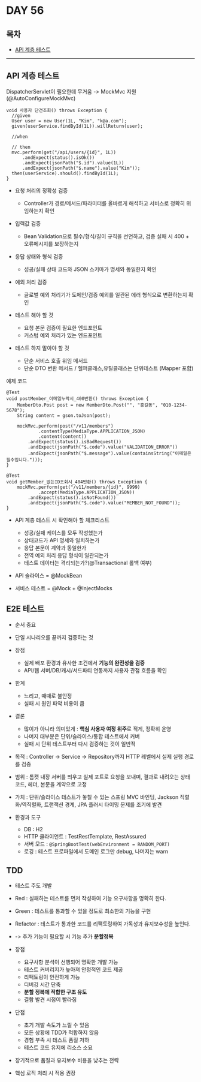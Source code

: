 # DAY 56

## 목차
- [API 계층 테스트](#api-계층-테스트)

---

## API 계층 테스트
DispatcherServlet이 필요한데 무거움 -> MockMvc 지원 (@AutoConfigureMockMvc)
```
void 사용자 단건조회() throws Exception {
  //given
  User user = new User(1L, "Kim", "k@a.com");
  given(userService.findById(1L)).willReturn(user);

  //when

  // then
  mvc.perform(get("/api/users/{id}", 1L))
      .andExpect(status().isOk())
      .andExpect(jsonPath("$.id").value(1L))
      .andExpect(jsonPath("$.name").value("Kim"));
  then(userService).should().findById(1L);
}
```
- 요청 처리의 정확성 검증
  - Controller가 경로/메서드/파라미터를 올바르게 해석하고 서비스로 정확히 위임하는지 확인
 
- 입력값 검증
  - Bean Validation으로 필수/형식/길이 규칙을 선언하고, 검증 실패 시 400 + 오류메시지를 보장하는지
 
- 응답 상태와 형식 검증
  - 성공/실패 상태 코드와 JSON 스키마가 명세와 동일한지 확인
 
- 예외 처리 검증
  - 글로벌 예외 처리기가 도메인/검증 예외를 일관된 에러 형식으로 변환하는지 확인
 
- 테스트 해야 할 것
  - 요청 본문 검증이 필요한 엔드포인트
  - 커스텀 예외 처리가 있는 엔드포인트
 
- 테스트 하지 말아야 할 것
  - 단순 서비스 호출 위임 메서드
  - 단순 DTO 변환 메서드 / 헬퍼클래스,유틸클래스는 단위테스트 (Mapper 포함)
 
예제 코드
```
@Test
void postMember_이메일누락시_400반환() throws Exception {
    MemberDto.Post post = new MemberDto.Post("", "홍길동", "010-1234-5678");
    String content = gson.toJson(post);

    mockMvc.perform(post("/v11/members")
            .contentType(MediaType.APPLICATION_JSON)
            .content(content))
        .andExpect(status().isBadRequest())
        .andExpect(jsonPath("$.code").value("VALIDATION_ERROR"))
        .andExpect(jsonPath("$.message").value(containsString("이메일은 필수입니다.")));
}
```
```
@Test
void getMember_없는ID조회시_404반환() throws Exception {
    mockMvc.perform(get("/v11/members/{id}", 9999)
            .accept(MediaType.APPLICATION_JSON))
        .andExpect(status().isNotFound())
        .andExpect(jsonPath("$.code").value("MEMBER_NOT_FOUND"));
}
```

- API 계층 테스트 시 확인해야 할 체크리스트
  - 성공/실패 케이스를 모두 작성했는가
  - 상태코드가 API 명세와 일치하는가
  - 응답 본문이 계약과 동일한가
  - 전역 예외 처리 응답 형식이 일관되는가
  - 테스트 데이터는 격리되는가?(@Transactional 롤백 여부)
 
- API 슬라이스 = @MockBean
- 서비스 테스트 = @Mock + @InjectMocks

## E2E 테스트
- 순서 중요
- 단일 시나리오를 끝까지 검증하는 것
- 장점
  - 실제 배포 환경과 유사한 조건에서 **기능의 완전성을 검증**
  - API/웹 서버/DB/캐시/서드파티 연동까지 사용자 관점 흐름을 확인
 
- 한계
  - 느리고, 때때로 불안정
  - 실패 시 원인 파악 비용이 큼
 
- 결론
  - 많이가 아니라 의미있게 : **핵심 사용자 여정 위주**로 적게, 정확히 운영
  - 나머지 대부분은 단위/슬라이스/통합 테스트에서 커버
  - 실패 시 단위 테스트부터 다시 검증하는 것이 일반적
 
- 목적 : Controller -> Service -> Repository까지 HTTP 레벨에서 실제 실행 경로를 검증
- 범위 : 톰캣 내장 서버를 띄우고 실제 포트로 요청을 보내며, 결과로 내려오는 상태 코드, 헤더, 본문을 계약으로 고정
- 가치 : 단위/슬라이스 테스트가 놓칠 수 있는 스프링 MVC 바인딩, Jackson 직렬화/역직렬화, 트랜잭션 경계, JPA 플러시 타이밍 문제를 조기에 발견

- 환경과 도구
  - DB : H2
  - HTTP 클라이언트 : TestRestTemplate, RestAssured
  - 서버 모드 : `@SpringBootTest(webEnvironment = RANDOM_PORT)`
  - 로깅 : 테스트 프로파일에서 도메인 로그만 debug, 나머지는 warn
 
## TDD
- 테스트 주도 개발
- Red : 실패하는 테스트를 먼저 작성하여 기능 요구사항을 명확히 한다.
- Green : 테스트를 통과할 수 있을 정도로 최소한의 기능을 구현
- Refactor : 테스트가 통과한 코드를 리팩토링하여 가독성과 유지보수성을 높인다.
- -> 추가 기능이 필요할 시 기능 추가 **분할정복**

- 장점
  - 요구사항 분석이 선행되어 명확한 개발 가능
  - 테스트 커버리지가 높아져 안정적인 코드 제공
  - 리팩토링이 안전하게 가능
  - 디버깅 시간 단축
  - **분할 정복에 적합한 구조 유도**
  - 결함 발견 시점이 빨라짐
 
- 단점
  - 초기 개발 속도가 느릴 수 있음
  - 모든 상황에 TDD가 적합하지 않음
  - 경험 부족 시 테스트 품질 저하
  - 테스트 코드 유지에 리소스 소요
 
- 장기적으로 품질과 유지보수 비용을 낮추는 전략
- 핵심 로직 처리 시 적용 권장
